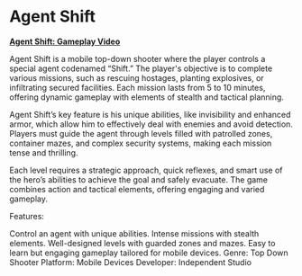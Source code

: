 # Agent Shift

**[Agent Shift: Gameplay Video](https://youtu.be/lxivT8lrs_o?si=9Y9_arGLhK8B7VHk)**

Agent Shift is a mobile top-down shooter where the player controls a special agent codenamed “Shift.” The player's objective is to complete various missions, such as rescuing hostages, planting explosives, or infiltrating secured facilities. Each mission lasts from 5 to 10 minutes, offering dynamic gameplay with elements of stealth and tactical planning.

Agent Shift’s key feature is his unique abilities, like invisibility and enhanced armor, which allow him to effectively deal with enemies and avoid detection. Players must guide the agent through levels filled with patrolled zones, container mazes, and complex security systems, making each mission tense and thrilling.

Each level requires a strategic approach, quick reflexes, and smart use of the hero’s abilities to achieve the goal and safely evacuate. The game combines action and tactical elements, offering engaging and varied gameplay.

Features:

Control an agent with unique abilities.
Intense missions with stealth elements.
Well-designed levels with guarded zones and mazes.
Easy to learn but engaging gameplay tailored for mobile devices.
Genre: Top Down Shooter
Platform: Mobile Devices
Developer: Independent Studio
